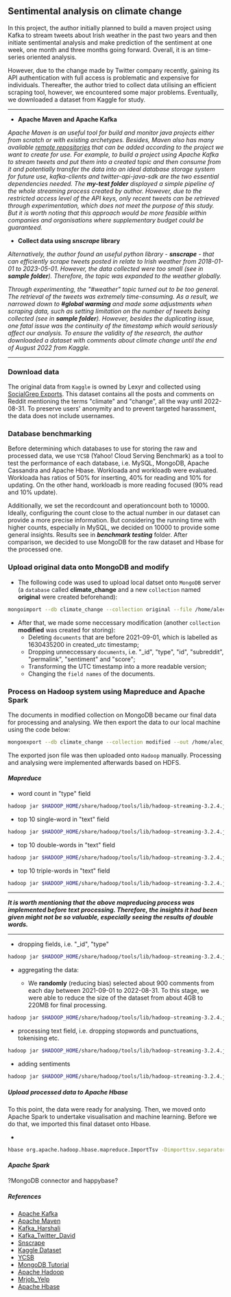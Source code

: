 ## Sentimental analysis on climate change

In this project, the author initially planned to build a maven project using Kafka to stream tweets about Irish weather in the past two years and then initiate sentimental analysis and make prediction of the sentiment at one week, one month and three months going forward. Overall, it is an time-series oriented analysis. 

However, due to the change made by Twitter company recently, gaining its API authentication with full access is problematic and expensive for individuals. Thereafter, the author tried to collect data utilising an efficient scraping tool, however, we encountered some major problems. Eventually, we downloaded a dataset from Kaggle for study.

---

- **Apache Maven and Apache Kafka**

*Apache Maven is an useful tool for build and monitor java projects either from scratch or with existing archetypes. Besides, Maven also has many available [remote repositories](https://mvnrepository.com/) that can be added according to the project we want to create for use. For example, to build a project using Apache Kafka to stream tweets and put them into a created topic and then consume from it and potentially transfer the data into an ideal database storage system for future use, kafka-clients and twitter-api-java-sdk are the two essential dependencies needed. The ***my-test folder*** displayed a simple pipeline of the whole streaming process created by author. However, due to the restricted access level of the API keys, only recent tweets can be retrieved through experimentation, which does not meet the purpose of this study. But it is worth noting that this approach would be more feasible within companies and organisations where supplementary budget could be guaranteed.*

- **Collect data using *snscrape* library**

*Alternatively, the author found an useful python library - **snscrape** - that can efficiently scrape tweets posted in relate to Irish weather from 2018-01-01 to 2023-05-01. However, the data collected were too small (see in ***sample folder***). Therefore, the topic was expanded to the weather globally.* 

*Through experimenting, the "#weather" topic turned out to be too general. The retrieval of the tweets was extremely time-consuming. As a result, we narrowed down to **#global warming** and made some adjustments when scraping data, such as setting limitation on the number of tweets being collected (see in ***sample folder***). However, besides the duplicating issue, one fatal issue was the continuity of the timestamp which would seriously affect our analysis. To ensure the validity of the research, the author downloaded a dataset with comments about climate change until the end of August 2022 from Kaggle.*

---

### Download data

The original data from `Kaggle` is owned by Lexyr and collected using [SocialGrep Exports](https://socialgrep.com/exports). This dataset contains all the posts and comments on Reddit mentioning the terms "climate" and "change", all the way until 2022-08-31. To preserve users' anonymity and to prevent targeted harassment, the data does not include usernames.

### Database benchmarking

Before determining which databases to use for storing the raw and processed data, we use `YCSB` (Yahoo! Cloud Serving Benchmark) as a tool to test the performance of each database, i.e. MySQL, MongoDB, Apache Cassandra and Apache Hbase. Workloada and workloadb were evaluated. Workloada has ratios of 50% for inserting, 40% for reading and 10% for updating. On the other hand, workloadb is more reading focused (90% read and 10% update).

Additionally, we set the recordcount and operationcount both to 10000. Ideally, configuring the count close to the actual number in our dataset can provide a more precise information. But considering the running time with higher counts, especially in MySQL, we decided on 10000 to provide some general insights. Results see in ***benchmark testing*** folder. After comparison, we decided to use MongoDB for the raw dataset and Hbase for the processed one.

### Upload original data onto MongoDB and modify

- The following code was used to upload local datset onto `MongoDB` server (a `database` called **climate_change** and a new `collection` named **original** were created beforehand):

```bash
mongoimport --db climate_change --collection original --file /home/alec_fei/Downloads/the-reddit-climate-change-dataset-comments.csv --type csv --headerline
```

- After that, we made some neccessary modification (another `collection` **modified** was created for storing):
  * Deleting `documents` that are before 2021-09-01, which is labelled as 1630435200 in created_utc timestamp;
  * Dropping unneccessary `documents`, i.e. "_id", "type", "id", "subreddit", "permalink", "sentiment" and "score";
  * Transforming the UTC timestamp into a more readable version;
  * Changing the `field names` of the documents.

### Process on Hadoop system using Mapreduce and Apache Spark

The documents in modified collection on MongoDB became our final data for processing and analysing. We then export the data to our local machine using the code below:

```bash
mongoexport --db climate_change --collection modified --out /home/alec_fei/Downloads/climate_change_reddit.json
```

The exported json file was then uploaded onto `Hadoop` manually. Processing and analysing were implemented afterwards based on HDFS.

#### *Mapreduce*

- word count in "type" field

```bash
hadoop jar $HADOOP_HOME/share/hadoop/tools/lib/hadoop-streaming-3.2.4.jar -file ./wordCountMapper.py -mapper ./wordCountMapper.py -file ./wordCountReducer.py -reducer ./wordCountReducer.py -input /climate_change/climate_change_reddit.json -output /output/word_count
```

- top 10 single-word in "text" field

```bash
hadoop jar $HADOOP_HOME/share/hadoop/tools/lib/hadoop-streaming-3.2.4.jar -file ./topTenSingleWordMapper.py -mapper ./topTenSingleWordMapper.py -file ./topTenSingleWordReducer.py -reducer ./topTenSingleWordReducer.py -input /climate_change/climate_change_reddit.json -output /output/top10_single_word
```

- top 10 double-words in "text" field

```bash
hadoop jar $HADOOP_HOME/share/hadoop/tools/lib/hadoop-streaming-3.2.4.jar -file ./topTenDoubleWordMapper.py -mapper ./topTenDoubleWordMapper.py -file ./topTenDoubleWordReducer.py -reducer ./topTenDoubleWordReducer.py -input /climate_change/climate_change_reddit.json -output /output/top10_double_word
```

- top 10 triple-words in "text" field

```bash
hadoop jar $HADOOP_HOME/share/hadoop/tools/lib/hadoop-streaming-3.2.4.jar -file ./topTenTripleWordMapper.py -mapper ./topTenTripleWordMapper.py -file ./topTenTripleWordReducer.py -reducer ./topTenTripleWordReducer.py -input /climate_change/climate_change_reddit.json -output /output/top10_triple_word
```

---

***It is worth mentioning that the above mapreducing process was implemented before text processing. Therefore, the insights it had been given might not be so valuable, especially seeing the results of double words.***

---

- dropping fields, i.e. "_id", "type"

```bash
hadoop jar $HADOOP_HOME/share/hadoop/tools/lib/hadoop-streaming-3.2.4.jar -file ./dropFieldsMapper.py -mapper ./dropFieldsMapper.py -file ./dropFieldsReducer.py -reducer ./dropFieldsReducer.py -input /climate_change/climate_change_reddit.json -output /climate_change_dropped
```

- aggregating the data: 
  
  * We **randomly** (reducing bias) selected about 900 comments from each day between 2021-09-01 to 2022-08-31. To this stage, we were able to reduce the size of the dataset from about 4GB to 220MB for final processing.

```bash
hadoop jar $HADOOP_HOME/share/hadoop/tools/lib/hadoop-streaming-3.2.4.jar -file ./aggregateMapper.py -mapper ./aggregateMapper.py -file ./aggregateReducer.py -reducer ./aggregateReducer.py -input /climate_change_dropped/part-00000 -output /climate_change_aggregated
```

- processing text field, i.e. dropping stopwords and punctuations, tokenising etc.

```bash
hadoop jar $HADOOP_HOME/share/hadoop/tools/lib/hadoop-streaming-3.2.4.jar -file ./textProcessingMapper.py -mapper ./textProcessingMapper.py -file ./textProcessingReducer.py -reducer ./textProcessingReducer.py -input /climate_change_aggregated/part-00000 -output /climate_change_processed
```

- adding sentiments

```bash
hadoop jar $HADOOP_HOME/share/hadoop/tools/lib/hadoop-streaming-3.2.4.jar -file ./sentimentMapper.py -mapper ./sentimentMapper.py -file ./sentimentCSVReducer.py -reducer ./sentimentCSVReducer.py -input /climate_change_processed/part-00000 -output /climate_change_sentiment/
```

##### Upload processed data to Apache Hbase

To this point, the data were ready for analysing. Then, we moved onto Apache Spark to undertake visualisation and machine learning. 
Before we do that, we imported this final dataset onto Hbase.

- 

```bash
hbase org.apache.hadoop.hbase.mapreduce.ImportTsv -Dimporttsv.separator=',' -Dimporttsv.columns='HBASE_ROW_KEY,cf:first_name,cf:second_name,cf:job,cf:location' employee hdfs://localhost:9870/employees_data.csv
```

#### *Apache Spark*


?MongoDB connector and happybase?

##### References

- [Apache Kafka](https://kafka.apache.org/)
- [Apache Maven](https://maven.apache.org/)
- [Kafka_Harshali](https://github.com/Harshali15/Real-WorldProject-Kafka)
- [Kafka_Twitter_David](https://github.com/david-romero/demo-twitter-kafka/tree/master)
- [Snscrape](https://github.com/JustAnotherArchivist/snscrape)
- [Kaggle Dataset](https://www.kaggle.com/datasets/pavellexyr/the-reddit-climate-change-dataset?select=the-reddit-climate-change-dataset-posts.csv)
- [YCSB](https://github.com/brianfrankcooper/YCSB/tree/master)
- [MongoDB Tutorial](https://www.tutorialspoint.com/mongodb/index.htm)
- [Apache Hadoop](https://hadoop.apache.org/)
- [Mrjob_Yelp](https://github.com/Yelp/mrjob/tree/master)
- [Apache Hbase](https://hbase.apache.org/book.html#quickstart)

